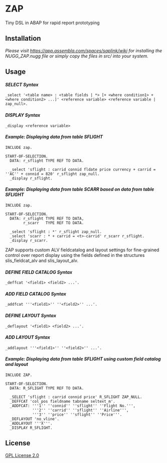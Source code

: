 # ZAP

Tiny DSL in ABAP for rapid report prototyping

## Installation

*Please visit https://app.assembla.com/spaces/saplink/wiki for installing the NUGG_ZAP.nugg file or simply copy the files in src/ into your system.*

## Usage

#### *SELECT Syntax*
```abap
_select '<table name> : <table fields | *> [+ <where condition1> + <where condition2> ...]' <reference variable> <reference variable | zap_null>.
```

#### *DISPLAY Syntax*
```abap
_display <reference variable>
```

#### *Example: Displaying data from table SFLIGHT*
```abap
INCLUDE zap.

START-OF-SELECTION.
  DATA: r_sflight TYPE REF TO DATA.

  _select 'sflight : carrid connid fldate price currency + carrid = ''AC'' + connid = 820' r_sflight zap_null.
  _display r_sflight.
```

#### *Example: Displaying data from table SCARR based on data from table SFLIGHT*
```abap
INCLUDE zap.

START-OF-SELECTION.
  DATA: r_sflight TYPE REF TO DATA,
        r_scarr   TYPE REF TO DATA.

  _select 'sflight : *' r_sflight zap_null.
  _select 'scarr : * + carrid = <t>-carrid' r_scarr r_sflight.
  _display r_scarr.
```


ZAP supports custom ALV fieldcatalog and layout settings for fine-grained control over report display using the fields defined in the structures slis_fieldcat_alv and slis_layout_alv.

#### *DEFINE FIELD CATALOG Syntax*
```abap
_deffcat '<field1> <field2> ...'.
```

#### *ADD FIELD CATALOG Syntax*
```abap
_addfcat '''<field1>'' ''<field2>'' ...'.
```

#### *DEFINE LAYOUT Syntax*
```abap
_deflayout '<field1> <field2> ...'.
```

#### *ADD LAYOUT Syntax*
```abap
_addlayout '''<field1>'' ''<field2>'' ...'.
```

#### *Example: Displaying data from table SFLIGHT using custom field catalog and layout*
```abap
INCLUDE ZAP.

START-OF-SELECTION.
  DATA: R_SFLIGHT TYPE REF TO DATA.

  _SELECT 'sflight : carrid connid price' R_SFLIGHT ZAP_NULL.
  _DEFFCAT 'col_pos fieldname tabname seltext_m'.
  _ADDFCAT: '''1'' ''connid'' ''sflight'' ''Flight No.''',
            '''2'' ''carrid'' ''sflight'' ''Airline''',
            '''3'' ''price'' ''sflight'' ''Price'''.
  _DEFLAYOUT 'no_vline'.
  _ADDLAYOUT '''X'''.
  _DISPLAY R_SFLIGHT.
```

## License

[GPL License 2.0](LICENSE)
